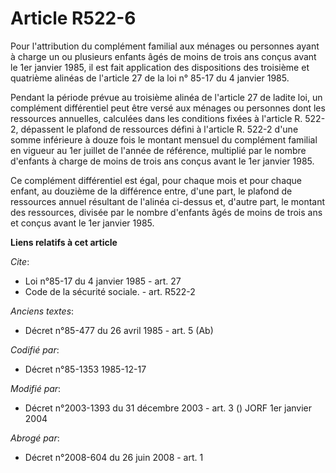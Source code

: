 # Article R522-6

Pour l'attribution du complément familial aux ménages ou personnes ayant à charge un ou plusieurs enfants âgés de moins de
trois ans conçus avant le 1er janvier 1985, il est fait application des dispositions des troisième et quatrième alinéas de
l'article 27 de la loi n° 85-17 du 4 janvier 1985. 

Pendant la période prévue au troisième alinéa de l'article 27 de ladite loi, un complément différentiel peut être versé aux
ménages ou personnes dont les ressources annuelles, calculées dans les conditions fixées à l'article R. 522-2, dépassent le
plafond de ressources défini à l'article R. 522-2 d'une somme inférieure à douze fois le montant mensuel du complément
familial en vigueur au 1er juillet de l'année de référence, multiplié par le nombre d'enfants à charge de moins de trois ans
conçus avant le 1er janvier 1985. 

Ce complément différentiel est égal, pour chaque mois et pour chaque enfant, au douzième de la différence entre, d'une part,
le plafond de ressources annuel résultant de l'alinéa ci-dessus et, d'autre part, le montant des ressources, divisée par le
nombre d'enfants âgés de moins de trois ans et conçus avant le 1er janvier 1985.

**Liens relatifs à cet article**

_Cite_:

  - Loi n°85-17 du 4 janvier 1985 - art. 27
  - Code de la sécurité sociale. - art. R522-2

_Anciens textes_:

  - Décret n°85-477 du 26 avril 1985 - art. 5 (Ab)

_Codifié par_:

  - Décret n°85-1353 1985-12-17

_Modifié par_:

  - Décret n°2003-1393 du 31 décembre 2003 - art. 3 () JORF 1er janvier 2004

_Abrogé par_:

  - Décret n°2008-604 du 26 juin 2008 - art. 1
